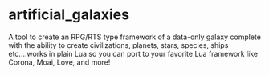 # artificial_galaxies
A tool to create an RPG/RTS type framework of a data-only galaxy complete with the ability to create civilizations, planets, stars, species, ships etc....works in plain Lua so you can port to your favorite Lua framework like Corona, Moai, Love, and more!

